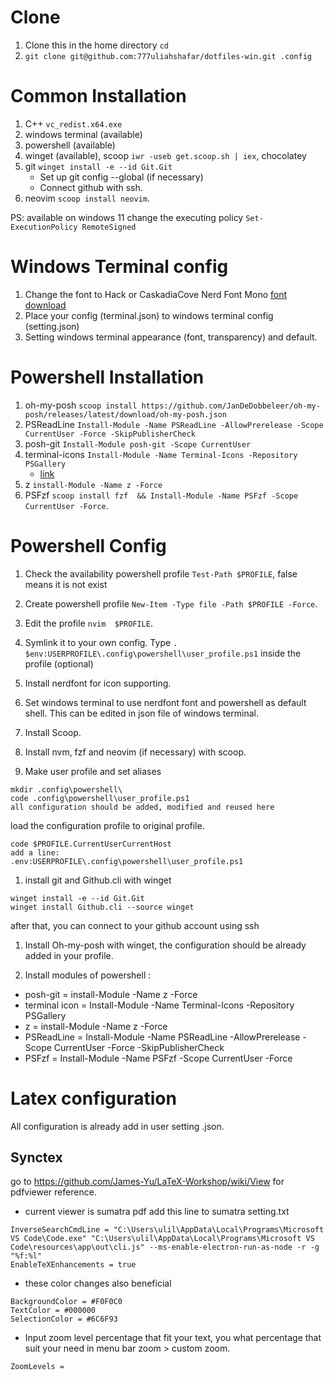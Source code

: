 # Clone
1. Clone this in the home directory `cd`
1. `git clone git@github.com:777uliahshafar/dotfiles-win.git .config`

# Common Installation 
1. C++ `vc_redist.x64.exe`
1. windows terminal (available)
1. powershell (available)
1. winget (available), scoop `iwr -useb get.scoop.sh | iex`, chocolatey
1. git `winget install -e --id Git.Git`
    - Set up git config --global (if necessary)
    - Connect github with ssh.
1. neovim `scoop install neovim`.

PS: available on windows 11
change the executing policy `Set-ExecutionPolicy RemoteSigned`

# Windows Terminal config
1. Change the font to  Hack or CaskadiaCove Nerd Font Mono [font download](https://www.nerdfonts.com/font-downloads)
1. Place your config (terminal.json) to windows terminal config (setting.json)
1. Setting windows terminal appearance (font, transparency) and default.

# Powershell Installation
1. oh-my-posh `scoop install https://github.com/JanDeDobbeleer/oh-my-posh/releases/latest/download/oh-my-posh.json`
1. PSReadLine `Install-Module -Name PSReadLine -AllowPrerelease -Scope CurrentUser -Force -SkipPublisherCheck`
1. posh-git `Install-Module posh-git -Scope CurrentUser`
1. terminal-icons `Install-Module -Name Terminal-Icons -Repository PSGallery`
    - [link](https://gist.github.com/markwragg/6301bfcd56ce86c3de2bd7e2f09a8839)
1. z `install-Module -Name z -Force`
1. PSFzf `scoop install fzf  && Install-Module -Name PSFzf -Scope CurrentUser -Force`.


# Powershell Config
1. Check the availability powershell profile `Test-Path $PROFILE`, false means it is not exist
1. Create powershell profile `New-Item -Type file -Path $PROFILE -Force`.
1. Edit the profile `nvim  $PROFILE`. 
1. Symlink it to your own config. Type `. $env:USERPROFILE\.config\powershell\user_profile.ps1` inside the profile (optional)


1. Install nerdfont for icon supporting.

1. Set windows terminal to use nerdfont font and powershell as default shell. This can be edited in json file of windows terminal.

1. Install Scoop.


1. Install nvm, fzf and neovim (if necessary) with scoop.

1. Make user profile and set aliases

```
mkdir .config\powershell\
code .config\powershell\user_profile.ps1
all configuration should be added, modified and reused here
```

load the configuration profile to original profile.
```
code $PROFILE.CurrentUserCurrentHost
add a line: 
.env:USERPROFILE\.config\powershell\user_profile.ps1
```
1. install git and Github.cli with winget
```
winget install -e --id Git.Git
winget install Github.cli --source winget
```
after that, you can connect to your github account using ssh

1. Install Oh-my-posh with winget, the configuration should be already added in your profile.

1. Install modules of powershell :
- posh-git = install-Module -Name z -Force
- terminal icon = Install-Module -Name Terminal-Icons -Repository PSGallery
- z = install-Module -Name z -Force
- PSReadLine = Install-Module -Name PSReadLine -AllowPrerelease -Scope CurrentUser -Force -SkipPublisherCheck
- PSFzf = Install-Module -Name PSFzf -Scope CurrentUser -Force

# Latex configuration
All configuration is already add in user setting .json. 

## Synctex
go to https://github.com/James-Yu/LaTeX-Workshop/wiki/View for pdfviewer reference.

- current viewer is sumatra pdf
add this line to sumatra setting.txt
```
InverseSearchCmdLine = "C:\Users\ulil\AppData\Local\Programs\Microsoft VS Code\Code.exe" "C:\Users\ulil\AppData\Local\Programs\Microsoft VS Code\resources\app\out\cli.js" --ms-enable-electron-run-as-node -r -g "%f:%l"
EnableTeXEnhancements = true
```

- these color changes also beneficial
```
BackgroundColor = #F0F0C0
TextColor = #000000
SelectionColor = #6C6F93
```

- Input zoom level percentage that fit your text, you what percentage that suit your need in menu bar zoom > custom zoom.

```
ZoomLevels = 
```









